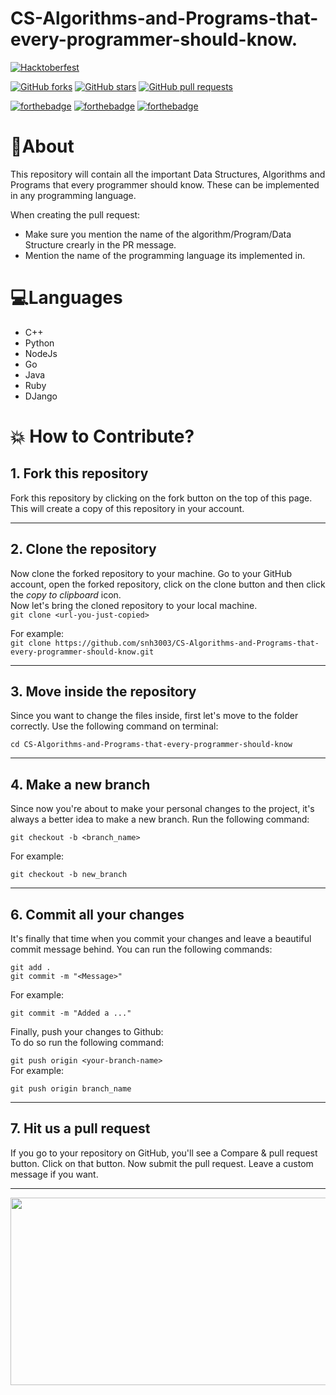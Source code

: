 # CS-Algorithms-and-Programs-that-every-programmer-should-know.

[![Hacktoberfest](https://img.shields.io/static/v1?label=Hacktoberfest&message=2020&color=blueviolet)](https://hacktoberfest.digitalocean.com/)

[![GitHub forks](https://img.shields.io/github/forks/mbcse/Security_Hacking_Scripts?style=flat-square)](https://github.com/snh3003/CS-Algorithms-and-Programs-that-every-programmer-should-know/network/members)
[![GitHub stars](https://img.shields.io/github/stars/mbcse/Security_Hacking_Scripts?style=flat-square)](https://github.com/snh3003/CS-Algorithms-and-Programs-that-every-programmer-should-know/stargazers)
[![GitHub pull requests](https://img.shields.io/github/issues-pr/cdnjs/cdnjs?style=flat-square)](https://github.com/snh3003/CS-Algorithms-and-Programs-that-every-programmer-should-know/pulls)

<!--[![GitHub issues closed](https://img.shields.io/github/issues-closed-raw/badges/shields?color=blue&style=flat-square)](https://github.com/mbcse/Security_Hacking_Scripts/issues?q=is%3Aissue+is%3Aclosed)-->


[![forthebadge](https://forthebadge.com/images/badges/built-by-developers.svg)](https://forthebadge.com)
[![forthebadge](https://forthebadge.com/images/badges/built-with-love.svg)](https://forthebadge.com)
[![forthebadge](https://forthebadge.com/images/badges/built-with-swag.svg)](https://forthebadge.com)


# 📌About

This repository will contain all the important Data Structures, Algorithms and Programs that every programmer should know. These can be implemented in any programming language.

When creating the pull request:

* Make sure you mention the name of the algorithm/Program/Data Structure crearly in the PR message.
* Mention the name of the programming language its implemented in.

# 💻Languages
- C++
- Python
- NodeJs
- Go
- Java
- Ruby
- DJango

# 💥 How to Contribute?

## 1. Fork this repository

Fork this repository by clicking on the fork button on the top of this page.
This will create a copy of this repository in your account.

---

## 2. Clone the repository

Now clone the forked repository to your machine. Go to your GitHub account, open the forked repository, click on the clone button and then click the _copy to clipboard_ icon.  
Now let's bring the cloned repository to your local machine.  
```git clone <url-you-just-copied>```  

For example:  
```git clone https://github.com/snh3003/CS-Algorithms-and-Programs-that-every-programmer-should-know.git```

---

## 3. Move inside the repository

Since you want to change the files inside, first let's move to the folder correctly. Use the following command on terminal:  

```cd CS-Algorithms-and-Programs-that-every-programmer-should-know```

---

## 4. Make a new branch

Since now you're about to make your personal changes to the project, it's always a better idea to make a new branch. Run the following command:

```git checkout -b <branch_name>```  

For example:  

```git checkout -b new_branch```

---

## 6. Commit all your changes

It's finally that time when you commit your changes and leave a beautiful commit message behind. You can run the following commands:

```git add .```  
```git commit -m "<Message>"```  

For example:  

```git commit -m "Added a ..."```

Finally, push your changes to Github:  
To do so run the following command:

```git push origin <your-branch-name>```  
For example:  

```git push origin branch_name```

---

## 7. Hit us a pull request

If you go to your repository on GitHub, you'll see a Compare & pull request button. Click on that button.
Now submit the pull request. Leave a custom message if you want.

---

<img src="https://s3.amazonaws.com/uno-website-assets/wp-content/uploads/2020/09/29111119/hacktoberfest-cover.jpeg" width=600px height=300px />



